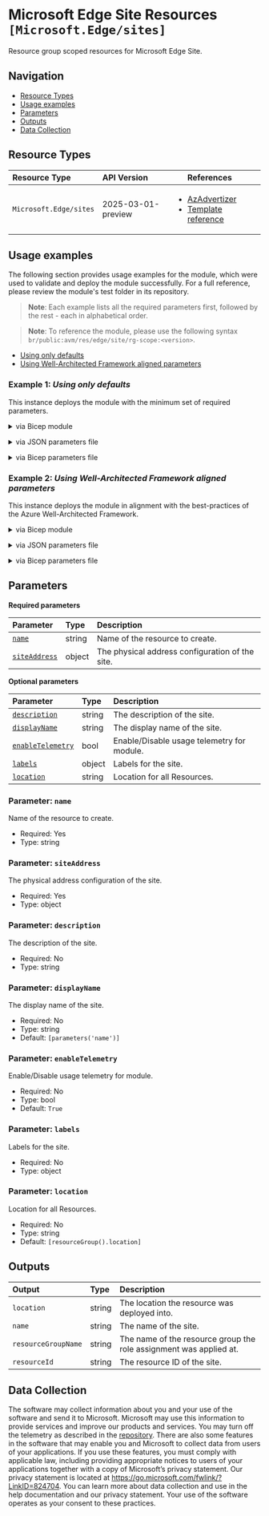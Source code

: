 # Microsoft Edge Site Resources `[Microsoft.Edge/sites]`

Resource group scoped resources for Microsoft Edge Site.

## Navigation

- [Resource Types](#Resource-Types)
- [Usage examples](#Usage-examples)
- [Parameters](#Parameters)
- [Outputs](#Outputs)
- [Data Collection](#Data-Collection)

## Resource Types

| Resource Type | API Version | References |
| :-- | :-- | :-- |
| `Microsoft.Edge/sites` | 2025-03-01-preview | <ul style="padding-left: 0px;"><li>[AzAdvertizer](https://www.azadvertizer.net/azresourcetypes/microsoft.edge_sites.html)</li><li>[Template reference](https://learn.microsoft.com/en-us/azure/templates/Microsoft.Edge/2025-03-01-preview/sites)</li></ul> |

## Usage examples

The following section provides usage examples for the module, which were used to validate and deploy the module successfully. For a full reference, please review the module's test folder in its repository.

>**Note**: Each example lists all the required parameters first, followed by the rest - each in alphabetical order.

>**Note**: To reference the module, please use the following syntax `br/public:avm/res/edge/site/rg-scope:<version>`.

- [Using only defaults](#example-1-using-only-defaults)
- [Using Well-Architected Framework aligned parameters](#example-2-using-well-architected-framework-aligned-parameters)

### Example 1: _Using only defaults_

This instance deploys the module with the minimum set of required parameters.


<details>

<summary>via Bicep module</summary>

```bicep
module site 'br/public:avm/res/edge/site/rg-scope:<version>' = {
  name: 'siteDeployment'
  params: {
    // Required parameters
    name: 'esrgmin001'
    siteAddress: {
      country: 'US'
    }
    // Non-required parameters
    location: '<location>'
  }
}
```

</details>
<p>

<details>

<summary>via JSON parameters file</summary>

```json
{
  "$schema": "https://schema.management.azure.com/schemas/2019-04-01/deploymentParameters.json#",
  "contentVersion": "1.0.0.0",
  "parameters": {
    // Required parameters
    "name": {
      "value": "esrgmin001"
    },
    "siteAddress": {
      "value": {
        "country": "US"
      }
    },
    // Non-required parameters
    "location": {
      "value": "<location>"
    }
  }
}
```

</details>
<p>

<details>

<summary>via Bicep parameters file</summary>

```bicep-params
using 'br/public:avm/res/edge/site/rg-scope:<version>'

// Required parameters
param name = 'esrgmin001'
param siteAddress = {
  country: 'US'
}
// Non-required parameters
param location = '<location>'
```

</details>
<p>

### Example 2: _Using Well-Architected Framework aligned parameters_

This instance deploys the module in alignment with the best-practices of the Azure Well-Architected Framework.


<details>

<summary>via Bicep module</summary>

```bicep
module site 'br/public:avm/res/edge/site/rg-scope:<version>' = {
  name: 'siteDeployment'
  params: {
    // Required parameters
    name: 'esrgwaf001'
    siteAddress: {
      city: 'New York'
      country: 'US'
      postalCode: '10001'
      stateOrProvince: 'New York'
      streetAddress1: '350 Fifth Avenue'
      streetAddress2: 'Floor 34'
    }
    // Non-required parameters
    description: 'Test edge site for region deployment'
    displayName: 'Test Edge Site'
    labels: {
      businessUnit: 'IT'
      costCenter: 'CC-1234'
      environment: 'test'
      project: 'EdgeDeployment'
    }
    location: '<location>'
  }
}
```

</details>
<p>

<details>

<summary>via JSON parameters file</summary>

```json
{
  "$schema": "https://schema.management.azure.com/schemas/2019-04-01/deploymentParameters.json#",
  "contentVersion": "1.0.0.0",
  "parameters": {
    // Required parameters
    "name": {
      "value": "esrgwaf001"
    },
    "siteAddress": {
      "value": {
        "city": "New York",
        "country": "US",
        "postalCode": "10001",
        "stateOrProvince": "New York",
        "streetAddress1": "350 Fifth Avenue",
        "streetAddress2": "Floor 34"
      }
    },
    // Non-required parameters
    "description": {
      "value": "Test edge site for region deployment"
    },
    "displayName": {
      "value": "Test Edge Site"
    },
    "labels": {
      "value": {
        "businessUnit": "IT",
        "costCenter": "CC-1234",
        "environment": "test",
        "project": "EdgeDeployment"
      }
    },
    "location": {
      "value": "<location>"
    }
  }
}
```

</details>
<p>

<details>

<summary>via Bicep parameters file</summary>

```bicep-params
using 'br/public:avm/res/edge/site/rg-scope:<version>'

// Required parameters
param name = 'esrgwaf001'
param siteAddress = {
  city: 'New York'
  country: 'US'
  postalCode: '10001'
  stateOrProvince: 'New York'
  streetAddress1: '350 Fifth Avenue'
  streetAddress2: 'Floor 34'
}
// Non-required parameters
param description = 'Test edge site for region deployment'
param displayName = 'Test Edge Site'
param labels = {
  businessUnit: 'IT'
  costCenter: 'CC-1234'
  environment: 'test'
  project: 'EdgeDeployment'
}
param location = '<location>'
```

</details>
<p>

## Parameters

**Required parameters**

| Parameter | Type | Description |
| :-- | :-- | :-- |
| [`name`](#parameter-name) | string | Name of the resource to create. |
| [`siteAddress`](#parameter-siteaddress) | object | The physical address configuration of the site. |

**Optional parameters**

| Parameter | Type | Description |
| :-- | :-- | :-- |
| [`description`](#parameter-description) | string | The description of the site. |
| [`displayName`](#parameter-displayname) | string | The display name of the site. |
| [`enableTelemetry`](#parameter-enabletelemetry) | bool | Enable/Disable usage telemetry for module. |
| [`labels`](#parameter-labels) | object | Labels for the site. |
| [`location`](#parameter-location) | string | Location for all Resources. |

### Parameter: `name`

Name of the resource to create.

- Required: Yes
- Type: string

### Parameter: `siteAddress`

The physical address configuration of the site.

- Required: Yes
- Type: object

### Parameter: `description`

The description of the site.

- Required: No
- Type: string

### Parameter: `displayName`

The display name of the site.

- Required: No
- Type: string
- Default: `[parameters('name')]`

### Parameter: `enableTelemetry`

Enable/Disable usage telemetry for module.

- Required: No
- Type: bool
- Default: `True`

### Parameter: `labels`

Labels for the site.

- Required: No
- Type: object

### Parameter: `location`

Location for all Resources.

- Required: No
- Type: string
- Default: `[resourceGroup().location]`

## Outputs

| Output | Type | Description |
| :-- | :-- | :-- |
| `location` | string | The location the resource was deployed into. |
| `name` | string | The name of the site. |
| `resourceGroupName` | string | The name of the resource group the role assignment was applied at. |
| `resourceId` | string | The resource ID of the site. |

## Data Collection

The software may collect information about you and your use of the software and send it to Microsoft. Microsoft may use this information to provide services and improve our products and services. You may turn off the telemetry as described in the [repository](https://aka.ms/avm/telemetry). There are also some features in the software that may enable you and Microsoft to collect data from users of your applications. If you use these features, you must comply with applicable law, including providing appropriate notices to users of your applications together with a copy of Microsoft’s privacy statement. Our privacy statement is located at <https://go.microsoft.com/fwlink/?LinkID=824704>. You can learn more about data collection and use in the help documentation and our privacy statement. Your use of the software operates as your consent to these practices.
